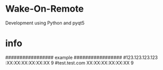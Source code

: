 # Wake-On-Remote
Development using Python and pyqt5

# info
#################    example    #################
#123.123.123.123 :XX:XX:XX:XX:XX:XX 9
#test.test.com XX:XX:XX:XX:XX:XX 9
